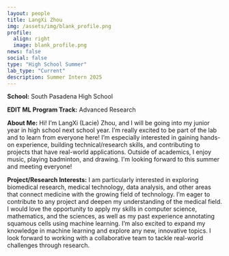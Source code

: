 ```yaml
---
layout: people
title: LangXi Zhou
img: /assets/img/blank_profile.png
profile:
  align: right
  image: blank_profile.png
news: false
social: false
type: "High School Summer"
lab_type: "Current"
description: Summer Intern 2025
---
```


**School:** South Pasadena High School

**EDIT ML Program Track:**
Advanced Research

**About Me:**
Hi! I’m LangXi (Lacie) Zhou, and I will be going into my junior year in high school next school year. I’m really excited to be part of the lab and to learn from everyone here! I’m especially interested in gaining hands-on experience, building technical/research skills, and contributing to projects that have real-world applications. Outside of academics, I enjoy music, playing badminton, and drawing. I'm looking forward to this summer and meeting everyone!

**Project/Research Interests:**
I am particularly interested in exploring biomedical research, medical technology, data analysis, and other areas that connect medicine with the growing field of technology. I’m eager to contribute to any project and deepen my understanding of the medical field. I would love the opportunity to apply my skills in computer science, mathematics, and the sciences, as well as my past experience annotating squamous cells using machine learning. I’m also excited to expand my knowledge in machine learning and explore any new, innovative topics. I look forward to working with a collaborative team to tackle real-world challenges through research.
    